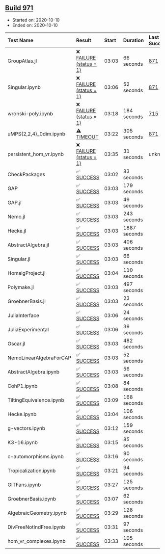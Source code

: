## [Build 971](https://oscarci.mathematik.uni-kl.de/job/oscar-stable/971/)

* Started on: 2020-10-10
* Ended on: 2020-10-10

| Test Name    | Result | Start | Duration | Last Success | First Failure |
|:-------------|:-------|:------|:---------|:-------------|:--------------|
| GroupAtlas.jl | ❌ [FAILURE (status = 1)](https://oscarci.mathematik.uni-kl.de/job/oscar-stable/971/artifact/logs/build-971/GroupAtlas.jl.log) | 03:03 | 66 seconds | [871](https://oscarci.mathematik.uni-kl.de/job/oscar-stable/871/) | [872](https://oscarci.mathematik.uni-kl.de/job/oscar-stable/872/) |
| Singular.ipynb | ❌ [FAILURE (status = 1)](https://oscarci.mathematik.uni-kl.de/job/oscar-stable/971/artifact/logs/build-971/Singular.ipynb.log) | 03:06 | 52 seconds | [871](https://oscarci.mathematik.uni-kl.de/job/oscar-stable/871/) | [872](https://oscarci.mathematik.uni-kl.de/job/oscar-stable/872/) |
| wronski-poly.ipynb | ❌ [FAILURE (status = 1)](https://oscarci.mathematik.uni-kl.de/job/oscar-stable/971/artifact/logs/build-971/wronski-poly.ipynb.log) | 03:18 | 184 seconds | [715](https://oscarci.mathematik.uni-kl.de/job/oscar-stable/715/) | [716](https://oscarci.mathematik.uni-kl.de/job/oscar-stable/716/) |
| uMPS(2,2,4)_0dim.ipynb | ⚠ [TIMEOUT](https://oscarci.mathematik.uni-kl.de/job/oscar-stable/971/artifact/logs/build-971/uMPS-2-2-4-_0dim.ipynb.log) | 03:22 | 305 seconds | [871](https://oscarci.mathematik.uni-kl.de/job/oscar-stable/871/) | [872](https://oscarci.mathematik.uni-kl.de/job/oscar-stable/872/) |
| persistent_hom_vr.ipynb | ❌ [FAILURE (status = 1)](https://oscarci.mathematik.uni-kl.de/job/oscar-stable/971/artifact/logs/build-971/persistent_hom_vr.ipynb.log) | 03:35 | 31 seconds | unknown | unknown |
| CheckPackages | ✅ [SUCCESS](https://oscarci.mathematik.uni-kl.de/job/oscar-stable/971/artifact/logs/build-971/CheckPackages.log) | 03:02 | 83 seconds |  |  |
| GAP | ✅ [SUCCESS](https://oscarci.mathematik.uni-kl.de/job/oscar-stable/971/artifact/logs/build-971/GAP.log) | 03:03 | 179 seconds |  |  |
| GAP.jl | ✅ [SUCCESS](https://oscarci.mathematik.uni-kl.de/job/oscar-stable/971/artifact/logs/build-971/GAP.jl.log) | 03:03 | 49 seconds |  |  |
| Nemo.jl | ✅ [SUCCESS](https://oscarci.mathematik.uni-kl.de/job/oscar-stable/971/artifact/logs/build-971/Nemo.jl.log) | 03:03 | 243 seconds |  |  |
| Hecke.jl | ✅ [SUCCESS](https://oscarci.mathematik.uni-kl.de/job/oscar-stable/971/artifact/logs/build-971/Hecke.jl.log) | 03:03 | 1887 seconds |  |  |
| AbstractAlgebra.jl | ✅ [SUCCESS](https://oscarci.mathematik.uni-kl.de/job/oscar-stable/971/artifact/logs/build-971/AbstractAlgebra.jl.log) | 03:03 | 406 seconds |  |  |
| Singular.jl | ✅ [SUCCESS](https://oscarci.mathematik.uni-kl.de/job/oscar-stable/971/artifact/logs/build-971/Singular.jl.log) | 03:03 | 66 seconds |  |  |
| HomalgProject.jl | ✅ [SUCCESS](https://oscarci.mathematik.uni-kl.de/job/oscar-stable/971/artifact/logs/build-971/HomalgProject.jl.log) | 03:04 | 110 seconds |  |  |
| Polymake.jl | ✅ [SUCCESS](https://oscarci.mathematik.uni-kl.de/job/oscar-stable/971/artifact/logs/build-971/Polymake.jl.log) | 03:03 | 497 seconds |  |  |
| GroebnerBasis.jl | ✅ [SUCCESS](https://oscarci.mathematik.uni-kl.de/job/oscar-stable/971/artifact/logs/build-971/GroebnerBasis.jl.log) | 03:03 | 23 seconds |  |  |
| JuliaInterface | ✅ [SUCCESS](https://oscarci.mathematik.uni-kl.de/job/oscar-stable/971/artifact/logs/build-971/JuliaInterface.log) | 03:06 | 24 seconds |  |  |
| JuliaExperimental | ✅ [SUCCESS](https://oscarci.mathematik.uni-kl.de/job/oscar-stable/971/artifact/logs/build-971/JuliaExperimental.log) | 03:06 | 39 seconds |  |  |
| Oscar.jl | ✅ [SUCCESS](https://oscarci.mathematik.uni-kl.de/job/oscar-stable/971/artifact/logs/build-971/Oscar.jl.log) | 03:03 | 482 seconds |  |  |
| NemoLinearAlgebraForCAP | ✅ [SUCCESS](https://oscarci.mathematik.uni-kl.de/job/oscar-stable/971/artifact/logs/build-971/NemoLinearAlgebraForCAP.log) | 03:03 | 52 seconds |  |  |
| AbstractAlgebra.ipynb | ✅ [SUCCESS](https://oscarci.mathematik.uni-kl.de/job/oscar-stable/971/artifact/logs/build-971/AbstractAlgebra.ipynb.log) | 03:03 | 56 seconds |  |  |
| CohP1.ipynb | ✅ [SUCCESS](https://oscarci.mathematik.uni-kl.de/job/oscar-stable/971/artifact/logs/build-971/CohP1.ipynb.log) | 03:08 | 84 seconds |  |  |
| TiltingEquivalence.ipynb | ✅ [SUCCESS](https://oscarci.mathematik.uni-kl.de/job/oscar-stable/971/artifact/logs/build-971/TiltingEquivalence.ipynb.log) | 03:09 | 168 seconds |  |  |
| Hecke.ipynb | ✅ [SUCCESS](https://oscarci.mathematik.uni-kl.de/job/oscar-stable/971/artifact/logs/build-971/Hecke.ipynb.log) | 03:04 | 106 seconds |  |  |
| g-vectors.ipynb | ✅ [SUCCESS](https://oscarci.mathematik.uni-kl.de/job/oscar-stable/971/artifact/logs/build-971/g-vectors.ipynb.log) | 03:12 | 159 seconds |  |  |
| K3-16.ipynb | ✅ [SUCCESS](https://oscarci.mathematik.uni-kl.de/job/oscar-stable/971/artifact/logs/build-971/K3-16.ipynb.log) | 03:15 | 85 seconds |  |  |
| c-automorphisms.ipynb | ✅ [SUCCESS](https://oscarci.mathematik.uni-kl.de/job/oscar-stable/971/artifact/logs/build-971/c-automorphisms.ipynb.log) | 03:16 | 90 seconds |  |  |
| Tropicalization.ipynb | ✅ [SUCCESS](https://oscarci.mathematik.uni-kl.de/job/oscar-stable/971/artifact/logs/build-971/Tropicalization.ipynb.log) | 03:21 | 94 seconds |  |  |
| GITFans.ipynb | ✅ [SUCCESS](https://oscarci.mathematik.uni-kl.de/job/oscar-stable/971/artifact/logs/build-971/GITFans.ipynb.log) | 03:27 | 125 seconds |  |  |
| GroebnerBasis.ipynb | ✅ [SUCCESS](https://oscarci.mathematik.uni-kl.de/job/oscar-stable/971/artifact/logs/build-971/GroebnerBasis.ipynb.log) | 03:07 | 62 seconds |  |  |
| AlgebraicGeometry.ipynb | ✅ [SUCCESS](https://oscarci.mathematik.uni-kl.de/job/oscar-stable/971/artifact/logs/build-971/AlgebraicGeometry.ipynb.log) | 03:29 | 128 seconds |  |  |
| DivFreeNotIndFree.ipynb | ✅ [SUCCESS](https://oscarci.mathematik.uni-kl.de/job/oscar-stable/971/artifact/logs/build-971/DivFreeNotIndFree.ipynb.log) | 03:31 | 97 seconds |  |  |
| hom_vr_complexes.ipynb | ✅ [SUCCESS](https://oscarci.mathematik.uni-kl.de/job/oscar-stable/971/artifact/logs/build-971/hom_vr_complexes.ipynb.log) | 03:33 | 105 seconds |  |  |

